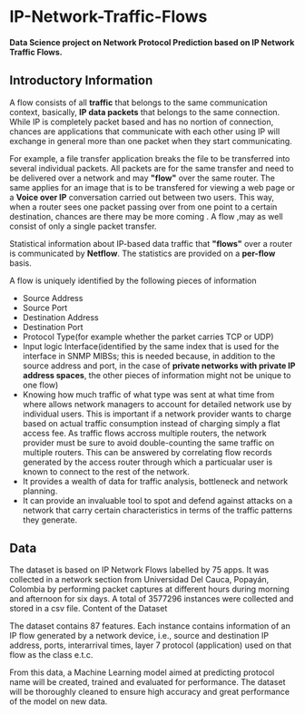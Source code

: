 # IP-Network-Traffic-Flows
#### Data Science project on Network Protocol Prediction based on IP Network Traffic Flows.

## Introductory Information

A flow consists of all <b>traffic</b> that belongs to the same communication context, basically, <b>IP data packets</b> that belongs to the same connection. While IP is completely packet based and has no nortion of connection, chances are applications that communicate with each other using IP will exchange in general more than one packet when they start communicating.

For example, a file transfer application breaks the file to be transferred into several individual packets. All packets are for the same transfer and need to be delivered over a network and may <b>"flow"</b> over the same router. The same applies for an image that is to be transfered for viewing a web page or a <b>Voice over IP</b> conversation carried out between two users. This way, when a router sees one packet passing over from one point to a certain destination, chances are there may be more coming . A flow ,may as well consist of only a single packet transfer.

Statistical information about IP-based data traffic that <b>"flows"</b> over a router is communicated by <b>Netflow</b>. The statistics are provided on a <b>per-flow</b> basis.

A flow is uniquely identified by the following pieces of information
* Source Address
* Source Port
* Destination Address
* Destination Port
* Protocol Type(for example whether the parket carries TCP or UDP)
* Input logic Interface(identified by the same index that is used for the interface in SNMP MIBSs; this is needed because, in addition to the source address and port, in the case of <b> private networks with private IP address spaces</b>, the other pieces of information might not be unique to one flow)
* Knowing how much traffic of what type was sent at what time from where allows network managers to account for detailed network use by individual users. This is important if a network provider wants to charge based on actual traffic consumption instead of charging simply a flat access fee. As traffic flows accross multiple routers, the network provider must be sure to avoid double-counting the same traffic on multiple routers. This can be answered by correlating flow records generated by the access router through which a particualar user is known to connect to the rest of the network.
* It provides a wealth of data for traffic analysis, bottleneck and network planning.
* It can provide an invaluable tool to spot and defend against attacks on a network that carry certain characteristics in terms of the traffic patterns they generate.

## Data

The dataset is based on IP Network Flows labelled by 75 apps. It was collected in a network section from Universidad Del Cauca, Popayán, Colombia by performing packet captures at different hours during morning and afternoon for six days. A total of 3577296 instances were collected and stored in a csv file.
Content of the Dataset

The dataset contains 87 features. Each instance contains information of an IP flow generated by a network device, i.e., source and destination IP address, ports, interarrival times, layer 7 protocol (application) used on that flow as the class e.t.c.

From this data, a Machine Learning model aimed at predicting protocol name will be created, trained and evaluated for performance. The dataset will be thoroughly cleaned to ensure high accuracy and great performance of the model on new data.
